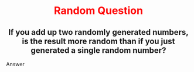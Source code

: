 <h1 align="center" style="color:red">Random Question</h1>
<h2 align="center">If you add up two randomly generated numbers, is the result more random than if you just generated a single random number?</h2>
<p></p>
<p></p>
<p>Answer</p>

